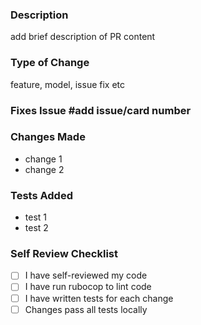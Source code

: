 ### Description
add brief description of PR content

### Type of Change
feature, model, issue fix etc

### Fixes Issue #**add issue/card number**

### Changes Made
- change 1
- change 2

### Tests Added
- test 1
- test 2

### Self Review Checklist
- [ ] I have self-reviewed my code
- [ ] I have run rubocop to lint code
- [ ] I have written tests for each change
- [ ] Changes pass all tests locally